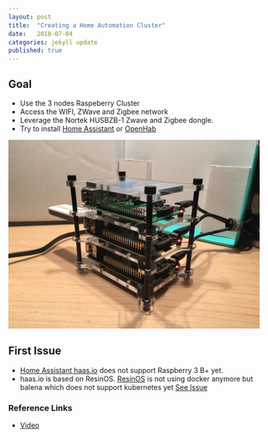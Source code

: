 ```yaml
---
layout: post
title:  "Creating a Home Automation Cluster"
date:   2018-07-04
categories: jekyll update
published: true
---
```


## Goal

- Use the 3 nodes Raspeberry Cluster
- Access the WIFI, ZWave and Zigbee network
- Leverage the Nortek HUSBZB-1 Zwave and Zigbee dongle.
- Try to install [Home Assistant](https://www.home-assistant.io/) or [OpenHab](https://www.openhab.org/)


![](/images/IMG_0344.JPG)

## First Issue

- [Home Assistant haas.io](https://www.home-assistant.io/hassio/installation/) does not support Raspberry 3 B+ yet.
- haas.io is based on ResinOS. [ResinOS](https://resinos.io/#downloads-raspberrypi) is not using docker anymore but balena which does not support kubernetes yet [See Issue](https://github.com/resin-os/balena/issues/84)


### Reference Links

- [Video](https://www.youtube.com/watch?v=KJKhRLKXr-Q)

